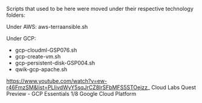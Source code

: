 Scripts that used to be here were moved under their respective technology folders:

Under AWS: aws-terraansible.sh

Under GCP:
* gcp-cloudml-GSP076.sh
* gcp-create-vm.sh
* gcp-persistent-disk-GSP004.sh
* qwik-gcp-apache.sh

https://www.youtube.com/watch?v=ew-r46FmzSM&list=PLIivdWyY5sqJrCZ8lrSFbMFS5STOejzz_
Cloud Labs Quest Preview - GCP Essentials
1/8 Google Cloud Platform